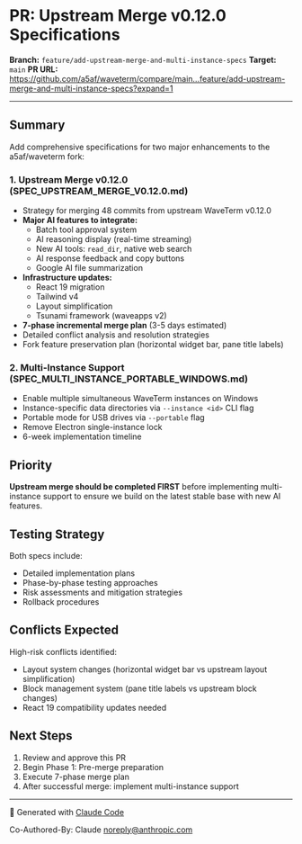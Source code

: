 # PR: Upstream Merge v0.12.0 Specifications

**Branch:** `feature/add-upstream-merge-and-multi-instance-specs`
**Target:** `main`
**PR URL:** https://github.com/a5af/waveterm/compare/main...feature/add-upstream-merge-and-multi-instance-specs?expand=1

---

## Summary

Add comprehensive specifications for two major enhancements to the a5af/waveterm fork:

### 1. Upstream Merge v0.12.0 (SPEC_UPSTREAM_MERGE_V0.12.0.md)
- Strategy for merging 48 commits from upstream WaveTerm v0.12.0
- **Major AI features to integrate:**
  - Batch tool approval system
  - AI reasoning display (real-time streaming)
  - New AI tools: `read_dir`, native web search
  - AI response feedback and copy buttons
  - Google AI file summarization
- **Infrastructure updates:**
  - React 19 migration
  - Tailwind v4
  - Layout simplification
  - Tsunami framework (waveapps v2)
- **7-phase incremental merge plan** (3-5 days estimated)
- Detailed conflict analysis and resolution strategies
- Fork feature preservation plan (horizontal widget bar, pane title labels)

### 2. Multi-Instance Support (SPEC_MULTI_INSTANCE_PORTABLE_WINDOWS.md)
- Enable multiple simultaneous WaveTerm instances on Windows
- Instance-specific data directories via `--instance <id>` CLI flag
- Portable mode for USB drives via `--portable` flag
- Remove Electron single-instance lock
- 6-week implementation timeline

## Priority

**Upstream merge should be completed FIRST** before implementing multi-instance support to ensure we build on the latest stable base with new AI features.

## Testing Strategy

Both specs include:
- Detailed implementation plans
- Phase-by-phase testing approaches
- Risk assessments and mitigation strategies
- Rollback procedures

## Conflicts Expected

High-risk conflicts identified:
- Layout system changes (horizontal widget bar vs upstream layout simplification)
- Block management system (pane title labels vs upstream block changes)
- React 19 compatibility updates needed

## Next Steps

1. Review and approve this PR
2. Begin Phase 1: Pre-merge preparation
3. Execute 7-phase merge plan
4. After successful merge: implement multi-instance support

---

🤖 Generated with [Claude Code](https://claude.com/claude-code)

Co-Authored-By: Claude <noreply@anthropic.com>
